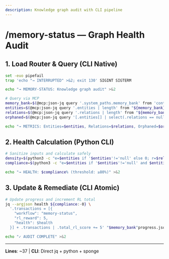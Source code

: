 ```yaml
---
description: Knowledge graph audit with CLI pipeline
---
```


# /memory-status — Graph Health Audit

## 1. Load Router & Query (CLI Native)

```bash
set -euo pipefail
trap 'echo "→ INTERRUPTED" >&2; exit 130' SIGINT SIGTERM

echo "→ MEMORY-STATUS: Knowledge graph audit" >&2

# Query via MCP
memory_bank=$(@mcp:json-jq query '.system_paths.memory_bank' from 'context-router.json')
entities=$(@mcp:json-jq query '.entities | length' from "${memory_bank}memory.json")
relations=$(@mcp:json-jq query '.relations | length' from "${memory_bank}memory.json")
orphaned=$(@mcp:json-jq query '[.entities[] | select(.relations == null)] | length' from "${memory_bank}memory.json")

echo "→ METRICS: Entities=$entities, Relations=$relations, Orphaned=$orphaned" >&2
```

## 2. Health Calculation (Python CLI)

```bash
# Sanitize inputs and calculate safely
density=$(python3 -c "e=$entities if '$entities'!='null' else 0; r=$relations if '$relations'!='null' else 0; denom=(e+r) if (e+r)>0 else 1; print(e/denom)")
compliance=$(python3 -c "e=$entities if '$entities'!='null' and $entities!='0' else 1; o=$orphaned if '$orphaned'!='null' else 0; print(int((1 - o / e) * 100))")

echo "→ HEALTH: $compliance% (threshold: ≥80%)" >&2
```

## 3. Update & Remediate (CLI Atomic)

```bash
# Update progress and increment RL total
jq --argjson health ${compliance:-0} \
  '.transactions = [{
    "workflow": "memory-status",
    "rl_reward": 5,
    "health": $health
  }] + .transactions | .total_rl_score += 5' "$memory_bank"progress.json | sponge "$memory_bank"progress.json

echo "✓ AUDIT COMPLETE" >&2
```

---
**Lines**: ~37 | **CLI**: Direct jq + python + sponge
